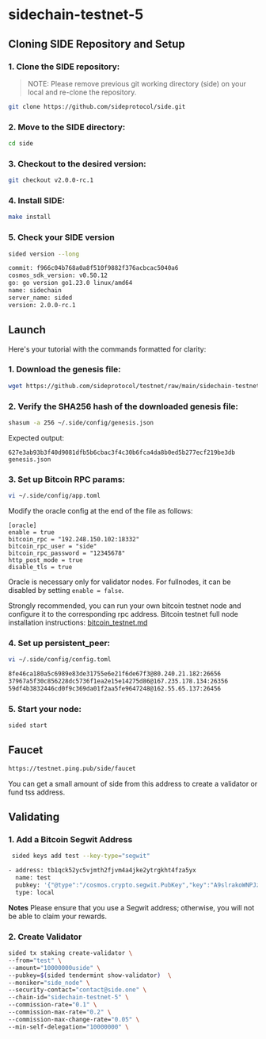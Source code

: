# sidechain-testnet-5

## Cloning SIDE Repository and Setup
### 1. Clone the SIDE repository:
   > NOTE: Please remove previous git working directory (side) on your local and re-clone the repository. 

   ```sh
   git clone https://github.com/sideprotocol/side.git
   ```

### 2. Move to the SIDE directory:
   ```sh
   cd side
   ```

### 3. Checkout to the desired version:
   ```sh
   git checkout v2.0.0-rc.1
   ```

### 4. Install SIDE:
   ```sh
   make install
   ```

### 5. Check your SIDE version
```sh
sided version --long
```

```sh
commit: f966c04b768a0a8f510f9882f376acbcac5040a6
cosmos_sdk_version: v0.50.12
go: go version go1.23.0 linux/amd64
name: sidechain
server_name: sided
version: 2.0.0-rc.1
```

## Launch
Here's your tutorial with the commands formatted for clarity:

### 1. Download the genesis file:
```sh
wget https://github.com/sideprotocol/testnet/raw/main/sidechain-testnet-5/genesis.json -O ~/.side/config/genesis.json
```

### 2. Verify the SHA256 hash of the downloaded genesis file:
```sh
shasum -a 256 ~/.side/config/genesis.json
```
Expected output:
```
627e3ab93b3f40d9081dfb5b6cbac3f4c30b6fca4da8b0ed5b277ecf219be3db  genesis.json
```

### 3. Set up Bitcoin RPC params:
```sh
vi ~/.side/config/app.toml
```

Modify the oracle config at the end of the file as follows:
```
[oracle]
enable = true
bitcoin_rpc = "192.248.150.102:18332"
bitcoin_rpc_user = "side"
bitcoin_rpc_password = "12345678"
http_post_mode = true
disable_tls = true
```

Oracle is necessary only for validator nodes. For fullnodes, it can be disabled by setting `enable = false`.

Strongly recommended, you can run your own bitcoin testnet node and configure it to the corresponding rpc address.
Bitcoin testnet full node installation instructions: [bitcoin_testnet.md](https://github.com/sideprotocol/testnet/blob/main/sidechain-testnet-5/bitcoin_testnet.md)


### 4. Set up persistent_peer:
```sh
vi ~/.side/config/config.toml
```

```sh
8fe46ca180a5c6989e83de31755e6e21f6de67f3@80.240.21.182:26656
37967a5f30c856228dc5736f1ea2e15e14275d86@167.235.178.134:26356
59df4b3832446cd0f9c369da01f2aa5fe9647248@162.55.65.137:26456
```

### 5. Start your node:
```sh
sided start
```

## Faucet
   ```sh
   https://testnet.ping.pub/side/faucet
   ```
   You can get a small amount of side from this address to create a validator or fund tss address.

## Validating

### 1. Add a **Bitcoin Segwit Address**
```sh
 sided keys add test --key-type="segwit"

- address: tb1qck52yc5vjmth2fjvm4a4jke2ytrgkht4fza5yx
  name: test
  pubkey: '{"@type":"/cosmos.crypto.segwit.PubKey","key":"A9slrakoWNPJz6RYLwbLggGKvRlQUXyAHFk4gNegy7jI"}'
  type: local
```
**Notes**
Please ensure that you use a Segwit address; otherwise, you will not be able to claim your rewards.

### 2. Create Validator
```sh
sided tx staking create-validator \
--from="test" \
--amount="10000000uside" \
--pubkey=$(sided tendermint show-validator)  \
--moniker="side_node" \
--security-contact="contact@side.one" \
--chain-id="sidechain-testnet-5" \
--commission-rate="0.1" \
--commission-max-rate="0.2" \
--commission-max-change-rate="0.05" \
--min-self-delegation="10000000" \
```
